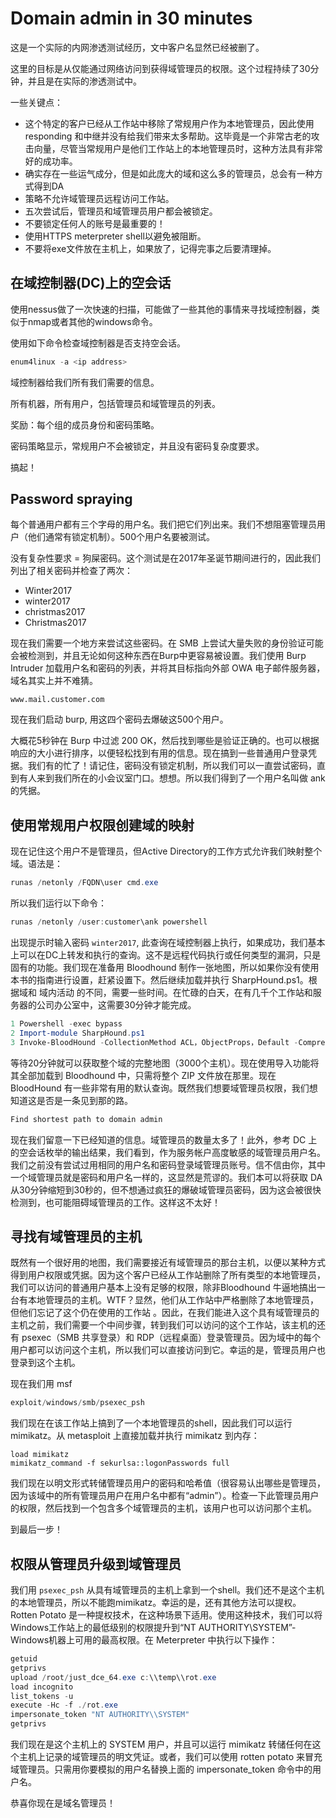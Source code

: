 # Domain admin in 30 minutes
这是一个实际的内网渗透测试经历，文中客户名显然已经被删了。

这里的目标是从仅能通过网络访问到获得域管理员的权限。这个过程持续了30分钟，并且是在实际的渗透测试中。

一些关键点：

* 这个特定的客户已经从工作站中移除了常规用户作为本地管理员，因此使用 responding 和中继并没有给我们带来太多帮助。这毕竟是一个非常古老的攻击向量，尽管当常规用户是他们工作站上的本地管理员时，这种方法具有非常好的成功率。
* 确实存在一些运气成分，但是如此庞大的域和这么多的管理员，总会有一种方式得到DA
* 策略不允许域管理员远程访问工作站。
* 五次尝试后，管理员和域管理员用户都会被锁定。
* 不要锁定任何人的账号是最重要的！
* 使用HTTPS meterpreter shell以避免被阻断。
* 不要将exe文件放在主机上，如果放了，记得完事之后要清理掉。

## 在域控制器(DC)上的空会话

使用nessus做了一次快速的扫描，可能做了一些其他的事情来寻找域控制器，类似于nmap或者其他的windows命令。

使用如下命令检查域控制器是否支持空会话。
```powershell
enum4linux -a <ip address>
```
域控制器给我们所有我们需要的信息。

所有机器，所有用户，包括管理员和域管理员的列表。

奖励：每个组的成员身份和密码策略。

密码策略显示，常规用户不会被锁定，并且没有密码复杂度要求。

搞起！

## Password spraying
每个普通用户都有三个字母的用户名。我们把它们列出来。我们不想阻塞管理员用户（他们通常有锁定机制）。500个用户名要被测试。

没有复杂性要求 = 狗屎密码。这个测试是在2017年圣诞节期间进行的，因此我们列出了相关密码并检查了两次：

* Winter2017
* winter2017
* christmas2017
* Christmas2017

现在我们需要一个地方来尝试这些密码。在 SMB 上尝试大量失败的身份验证可能会被检测到，并且无论如何这种东西在Burp中更容易被设置。我们使用 Burp Intruder 加载用户名和密码的列表，并将其目标指向外部 OWA 电子邮件服务器，域名其实上并不难猜。
```
www.mail.customer.com
```
现在我们启动 burp, 用这四个密码去爆破这500个用户。

大概花5秒钟在 Burp 中过滤 200 OK，然后找到哪些是验证正确的。也可以根据响应的大小进行排序，以便轻松找到有用的信息。现在搞到一些普通用户登录凭据。我们有的忙了！请记住，密码没有锁定机制，所以我们可以一直尝试密码，直到有人来到我们所在的小会议室门口。想想。所以我们得到了一个用户名叫做 ank 的凭据。

## 使用常规用户权限创建域的映射
现在记住这个用户不是管理员，但Active Directory的工作方式允许我们映射整个域。语法是：
```powershell
runas /netonly /FQDN\user cmd.exe
```
所以我们运行以下命令：
```powershell
runas /netonly /user:customer\ank powershell
```
出现提示时输入密码 `winter2017`,    此查询在域控制器上执行，如果成功，我们基本上可以在DC上转发和执行的查询。这不是远程代码执行或任何类型的漏洞，只是固有的功能。我们现在准备用 Bloodhound 制作一张地图，所以如果你没有使用本书的指南进行设置，赶紧设置下。然后继续加载并执行 SharpHound.ps1。根据域和 域内活动 的不同，需要一些时间。在忙碌的白天，在有几千个工作站和服务器的公司办公室中，这需要30分钟才能完成。
```powershell
1 Powershell -exec bypass
2 Import-module SharpHound.ps1
3 Invoke-BloodHound -CollectionMethod ACL，ObjectProps，Default -CompressData -SkipPing
```

等待20分钟就可以获取整个域的完整地图（3000个主机）。现在使用导入功能将其全部加载到 Bloodhound 中，只需将整个 ZIP 文件放在那里。现在 BloodHound 有一些非常有用的默认查询。既然我们想要域管理员权限，我们想知道这是否是一条见到那的路。
```powershell
Find shortest path to domain admin
```

现在我们留意一下已经知道的信息。域管理员的数量太多了！此外，参考 DC 上的空会话枚举的输出结果，我们看到，作为服务帐户高度敏感的域管理员用户名。我们之前没有尝试过用相同的用户名和密码登录域管理员账号。信不信由你，其中一个域管理员就是密码和用户名一样的，这显然是荒谬的。我们本可以将获取 DA 从30分钟缩短到30秒的，但不想通过疯狂的爆破域管理员密码，因为这会被很快检测到，也可能阻碍域管理员的工作。这样这不太好！

## 寻找有域管理员的主机

既然有一个很好用的地图，我们需要接近有域管理员的那台主机，以便以某种方式得到用户权限或凭据。因为这个客户已经从工作站删除了所有类型的本地管理员，我们可以访问的普通用户基本上没有足够的权限，除非Bloodhound 牛逼地搞出一台有本地管理员的主机。WTF？显然，他们从工作站中严格删除了本地管理员，但他们忘记了这个仍在使用的工作站 。因此，在我们能进入这个具有域管理员的主机之前，我们需要一个中间步骤，转到我们可以访问的这个工作站，该主机的还有 psexec（SMB 共享登录）和 RDP（远程桌面）登录管理员。因为域中的每个用户都可以访问这个主机，所以我们可以直接访问到它。幸运的是，管理员用户也登录到这个主机。

现在我们用 msf

```powershell
exploit/windows/smb/psexec_psh
```


我们现在在该工作站上搞到了一个本地管理员的shell，因此我们可以运行 mimikatz。从 metasploit 上直接加载并执行 mimikatz 到内存：

```
load mimikatz
mimikatz_command -f sekurlsa::logonPasswords full
```

我们现在以明文形式转储管理员用户的密码和哈希值（很容易认出哪些是管理员，因为该域中的所有管理员用户在用户名中都有“admin”）。检查一下此管理员用户的权限，然后找到一个包含多个域管理员的主机，该用户也可以访问那个主机。

到最后一步！

## 权限从管理员升级到域管理员

我们用 `psexec_psh` 从具有域管理员的主机上拿到一个shell。我们还不是这个主机的本地管理员，所以不能跑mimikatz。幸运的是，还有其他方法可以提权。Rotten Potato 是一种提权技术，在这种场景下适用。使用这种技术，我们可以将Windows工作站上的最低级别的权限提升到“NT AUTHORITY\SYSTEM”- Windows机器上可用的最高权限。在 Meterpreter 中执行以下操作：

```powershell
getuid
getprivs
upload /root/just_dce_64.exe c:\\temp\\rot.exe
load incognito
list_tokens -u
execute -Hc -f ./rot.exe
impersonate_token "NT AUTHORITY\\SYSTEM"
getprivs
```

我们现在是这个主机上的 SYSTEM 用户，并且可以运行 mimikatz 转储任何在这个主机上记录的域管理员的明文凭证。或者，我们可以使用 rotten potato 来冒充域管理员。只需用你要模拟的用户名替换上面的 impersonate_token 命令中的用户名。

恭喜你现在是域名管理员！